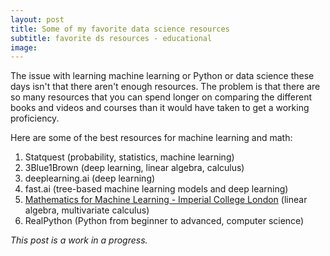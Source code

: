 ```yaml
---
layout: post
title: Some of my favorite data science resources
subtitle: favorite ds resources - educational
image:
---
```


The issue with learning machine learning or Python or data science these days isn't that there aren't enough resources. The problem is that there are so many resources that you can spend longer on comparing the different books and videos and courses than it would have taken to get a working proficiency.

Here are some of the best resources for machine learning and math:

1. Statquest (probability, statistics, machine learning)
2. 3Blue1Brown (deep learning, linear algebra, calculus)
3. deeplearning.ai (deep learning)
4. fast.ai (tree-based machine learning models and deep learning)
5. [Mathematics for Machine Learning - Imperial College London](https://www.coursera.org/specializations/mathematics-machine-learning) (linear algebra, multivariate calculus)
6. RealPython (Python from beginner to advanced, computer science)

*This post is a work in a progress.*